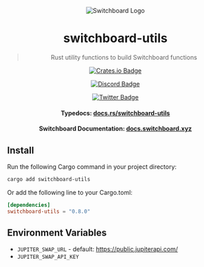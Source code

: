 <div align="center">

![Switchboard Logo](https://github.com/switchboard-xyz/core-sdk/raw/main/website/static/img/icons/switchboard/avatar.png)

# switchboard-utils

> Rust utility functions to build Switchboard functions

[![Crates.io Badge](https://img.shields.io/crates/v/switchboard-utils?label=switchboard-utils&logo=rust)](https://crates.io/crates/switchboard-utils)

[![Discord Badge](https://img.shields.io/discord/841525135311634443?color=blueviolet&logo=discord&logoColor=white)](https://discord.gg/switchboardxyz)

[![Twitter Badge](https://img.shields.io/twitter/follow/switchboardxyz?label=Follow+Switchboard)](https://twitter.com/switchboardxyz)

  <h4>
    <strong>Typedocs: </strong><a href="https://docs.rs/switchboard-utils">docs.rs/switchboard-utils</a>
  </h4>
  <h4>
    <strong>Switchboard Documentation: </strong><a href="https://docs.switchboard.xyz">docs.switchboard.xyz</a>
  </h4>
</div>

## Install

Run the following Cargo command in your project directory:

```bash
cargo add switchboard-utils
```

Or add the following line to your Cargo.toml:

```toml
[dependencies]
switchboard-utils = "0.8.0"
```

## Environment Variables

- `JUPITER_SWAP_URL` - default: https://public.jupiterapi.com/
- `JUPITER_SWAP_API_KEY`